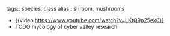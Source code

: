 tags:: species, class
alias:: shroom, mushrooms

- {{video https://www.youtube.com/watch?v=LKtQ9p25ek0}}
- TODO mycology of cyber valley research